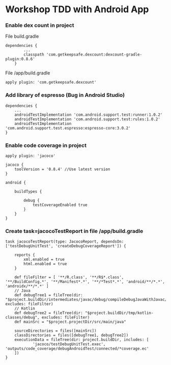 # Workshop TDD with Android App

### Enable dex count in project
File build.gradle
```
dependencies {
        ...
        classpath 'com.getkeepsafe.dexcount:dexcount-gradle-plugin:0.8.6'
    }
```
File /app/build.gradle
```
apply plugin: 'com.getkeepsafe.dexcount'
```

### Add library of espresso (Bug in Android Studio)
```
dependencies {
    ...
    androidTestImplementation 'com.android.support.test:runner:1.0.2'
    androidTestImplementation 'com.android.support.test:rules:1.0.2'
    androidTestImplementation 'com.android.support.test.espresso:espresso-core:3.0.2'
}
```

### Enable code coverage in project
```
apply plugin: 'jacoco'

jacoco {
    toolVersion = '0.8.4' //Use latest version
}

android {
    
    buildTypes {

        debug {
            testCoverageEnabled true
        }
    }
}
```

### Create task=jacocoTestReport in file /app/build.gradle
```
task jacocoTestReport(type: JacocoReport, dependsOn: ['testDebugUnitTest', 'createDebugCoverageReport']) {

    reports {
        xml.enabled = true
        html.enabled = true
    }

    def fileFilter = [ '**/R.class', '**/R$*.class', '**/BuildConfig.*', '**/Manifest*.*', '**/*Test*.*', 'android/**/*.*', 'androidx/**/*.*' ]
    // Java
    def debugTree1 = fileTree(dir: "$project.buildDir/intermediates/javac/debug/compileDebugJavaWithJavac/classes", excludes: fileFilter)
    // Kotlin
    def debugTree2 = fileTree(dir: "$project.buildDir/tmp/kotlin-classes/debug", excludes: fileFilter)
    def mainSrc = "$project.projectDir/src/main/java"

    sourceDirectories = files([mainSrc])
    classDirectories = files([debugTree1, debugTree2])
    executionData = fileTree(dir: project.buildDir, includes: [
            'jacoco/testDebugUnitTest.exec', 'outputs/code_coverage/debugAndroidTest/connected/*coverage.ec'
    ])
}
```
